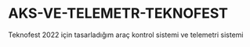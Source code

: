 # AKS-VE-TELEMETR-TEKNOFEST
Teknofest 2022 için tasarladığım araç kontrol sistemi ve telemetri sistemi

